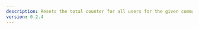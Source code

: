 ```yaml
---
description: Resets the total counter for all users for the given command, by ID
version: 0.2.4
---
```


